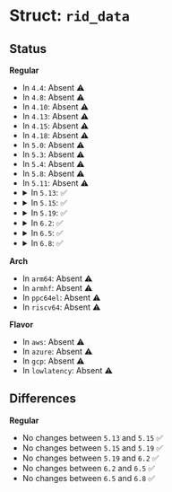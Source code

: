 # Struct: <code>rid_data</code>

## Status
<b>Regular</b>
<ul>
<li>
In <code>4.4</code>: Absent ⚠️
</li>
<li>
In <code>4.8</code>: Absent ⚠️
</li>
<li>
In <code>4.10</code>: Absent ⚠️
</li>
<li>
In <code>4.13</code>: Absent ⚠️
</li>
<li>
In <code>4.15</code>: Absent ⚠️
</li>
<li>
In <code>4.18</code>: Absent ⚠️
</li>
<li>
In <code>5.0</code>: Absent ⚠️
</li>
<li>
In <code>5.3</code>: Absent ⚠️
</li>
<li>
In <code>5.4</code>: Absent ⚠️
</li>
<li>
In <code>5.8</code>: Absent ⚠️
</li>
<li>
In <code>5.11</code>: Absent ⚠️
</li>
<li>
<details>
<summary>In <code>5.13</code>: ✅</summary>

```c
struct rid_data {
    struct pci_dev *bridge;
    u32 rid;
};
```
</details>
</li>
<li>
<details>
<summary>In <code>5.15</code>: ✅</summary>

```c
struct rid_data {
    struct pci_dev *bridge;
    u32 rid;
};
```
</details>
</li>
<li>
<details>
<summary>In <code>5.19</code>: ✅</summary>

```c
struct rid_data {
    struct pci_dev *bridge;
    u32 rid;
};
```
</details>
</li>
<li>
<details>
<summary>In <code>6.2</code>: ✅</summary>

```c
struct rid_data {
    struct pci_dev *bridge;
    u32 rid;
};
```
</details>
</li>
<li>
<details>
<summary>In <code>6.5</code>: ✅</summary>

```c
struct rid_data {
    struct pci_dev *bridge;
    u32 rid;
};
```
</details>
</li>
<li>
<details>
<summary>In <code>6.8</code>: ✅</summary>

```c
struct rid_data {
    struct pci_dev *bridge;
    u32 rid;
};
```
</details>
</li>
</ul>
<b>Arch</b>
<ul>
<li>
In <code>arm64</code>: Absent ⚠️
</li>
<li>
In <code>armhf</code>: Absent ⚠️
</li>
<li>
In <code>ppc64el</code>: Absent ⚠️
</li>
<li>
In <code>riscv64</code>: Absent ⚠️
</li>
</ul>
<b>Flavor</b>
<ul>
<li>
In <code>aws</code>: Absent ⚠️
</li>
<li>
In <code>azure</code>: Absent ⚠️
</li>
<li>
In <code>gcp</code>: Absent ⚠️
</li>
<li>
In <code>lowlatency</code>: Absent ⚠️
</li>
</ul>

## Differences
<b>Regular</b>
<ul>
<li>
No changes between <code>5.13</code> and <code>5.15</code> ✅
</li>
<li>
No changes between <code>5.15</code> and <code>5.19</code> ✅
</li>
<li>
No changes between <code>5.19</code> and <code>6.2</code> ✅
</li>
<li>
No changes between <code>6.2</code> and <code>6.5</code> ✅
</li>
<li>
No changes between <code>6.5</code> and <code>6.8</code> ✅
</li>
</ul>
